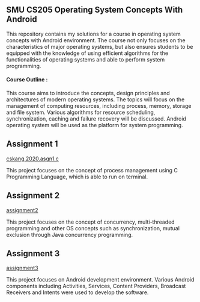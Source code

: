 ## SMU CS205 Operating System Concepts With Android

This repository contains my solutions for a course in operating system concepts with Android environment. The course not only focuses on the characteristics of major operating systems, but also ensures students to be equipped with the knowledge of using efficient algorithms for the functionalities of operating systems and able to perform system programming.


#### Course Outline :
This course aims to introduce the concepts, design principles and architectures of modern operating systems. The topics will focus on the management of computing resources, including process, memory, storage and file system. Various algorithms for resource scheduling, synchronization, caching and failure recovery will be discussed. Android operating system will be used as the platform for system programming.

## Assignment 1
[cskang.2020.asgn1.c](https://github.com/cskang0121/operating-system-concepts-with-android/blob/main/assignment_1/cskang.2020.asgn1.c)

This project focuses on the concept of process management using C Programming Language, which is able to run on terminal.

## Assignment 2
[assignment2](https://github.com/cskang0121/operating-system-concepts-with-android/tree/main/assignment_2)

This project focuses on the concept of concurrency, multi-threaded programming and other OS concepts such as synchronization, mutual exclusion through Java concurrency programming.

## Assignment 3
[assignment3](https://github.com/cskang0121/operating-system-concepts-with-android/tree/main/assignment_3)

This project focuses on Android development environment. Various Android components including Activities, Services,
Content Providers, Broadcast Receivers and Intents were used to develop the software.
